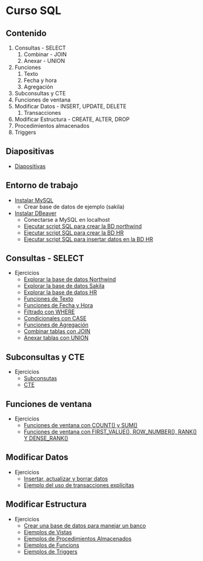 # Curso SQL

## Contenido
1. Consultas - SELECT
   1. Combinar - JOIN
   2. Anexar - UNION
2. Funciones
   1. Texto
   2. Fecha y hora
   3. Agregación
3. Subconsultas y CTE
4. Funciones de ventana
5. Modificar Datos - INSERT, UPDATE, DELETE
    1. Transacciones
6. Modificar Estructura - CREATE, ALTER, DROP
7. Procedimientos almacenados
8. Triggers

## Diapositivas
  - [Diapositivas](presentaciones/Curso%20SQL%20Presentacion.pdf)

## Entorno de trabajo
- [Instalar MySQL](https://dev.mysql.com/downloads/mysql/)
  - Crear base de datos de ejemplo (sakila)
- [Instalar DBeaver](https://dbeaver.io/download/)
  - Conectarse a MySQL en localhost
  - [Ejecutar script SQL para crear la BD northwind](ejercicios/datos/northwind.sql)
  - [Ejecutar script SQL para crear la BD HR](ejercicios/datos/HR%20db.sql)
  - [Ejecutar script SQL para insertar datos en la BD HR](ejercicios/datos/HR%20datos.sql)

## Consultas - SELECT
- Ejercicios
  - [Explorar la base de datos Northwind](ejercicios/E01%20Explorar%20BD%20Northwind.sql)
  - [Explorar la base de datos Sakila](ejercicios/E02%20Explorar%20BD%20Sakila.sql)
  - [Explorar la base de datos HR](ejercicios/E03%20Explorar%20BD%20HR.sql)
  - [Funciones de Texto](ejercicios/E04%20Funciones%20Texto.sql)
  - [Funciones de Fecha y Hora](ejercicios/E05%20Funciones%20Fecha%20Hora.sql)
  - [Filtrado con WHERE](ejercicios/E06%20Filtrado%20WHERE.sql)
  - [Condicionales con CASE](ejercicios/E07%20CASE.sql)
  - [Funciones de Agregación](ejercicios/E08%20Funciones%20Agregacion.sql)
  - [Combinar tablas con JOIN](ejercicios/E09%20JOIN.sql)
  - [Anexar tablas con UNION](ejercicios/E10%20UNION.sql)

## Subconsultas y CTE
- Ejercicios
  - [Subconsutas](ejercicios/E11%20Subconsultas.sql)
  - [CTE](ejercicios/E12%20CTE.sql)

## Funciones de ventana
- Ejercicios
  - [Funciones de ventana con COUNT() y SUM()](ejercicios/E13%20Funciones%20Ventana.sql)
  - [Funciones de ventana con FIRST_VALUE(), ROW_NUMBER(), RANK() Y DENSE_RANK()](ejercicios/E14%20Funciones%20Ventana%202.sql)

## Modificar Datos
- Ejercicios
  - [Insertar, actualizar y borrar datos](ejercicios/E15%20Modificar%20Datos.sql)
  - [Ejemplo del uso de transacciones explícitas](ejercicios/E16%20Transacciones.sql)

## Modificar Estructura
- Ejercicios
  - [Crear una base de datos para manejar un banco](ejercicios/E17%20Modificar%20Estructura.sql)
  - [Ejemplos de Vistas](ejercicios/E18%20Vistas.sql)
  - [Ejemplos de Procedimientos Almacenados](ejercicios/E19%20Procedimientos%20Almacenados.sql)
  - [Ejemplos de Funcions](ejercicios/E20%20Funciones.sql)
  - [Ejemplos de Triggers](ejercicios/E20%20Triggers.sql)


